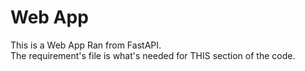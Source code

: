 # Web App
This is a Web App Ran from FastAPI.<br>
The requirement's file is what's needed for THIS section of the code.